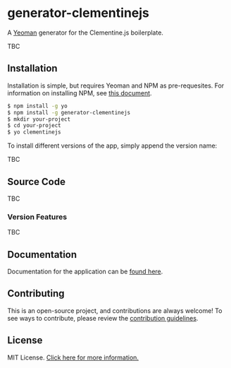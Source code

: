 # generator-clementinejs

A [Yeoman](http://yeoman.io/) generator for the Clementine.js boilerplate.

TBC

## Installation

Installation is simple, but requires Yeoman and NPM as pre-requesites. For information on installing NPM, see [this document](https://github.com/johnstonbl01/clementinejs-beginner#nodejs--npm).

```bash
$ npm install -g yo
$ npm install -g generator-clementinejs
$ mkdir your-project
$ cd your-project
$ yo clementinejs
```

To install different versions of the app, simply append the version name:

TBC

## Source Code

TBC

### Version Features

TBC

## Documentation

Documentation for the application can be [found here](http://johnstonbl01.github.io/clementinejs/).

## Contributing

This is an open-source project, and contributions are always welcome! To see ways to contribute, please review the [contribution guidelines](http://johnstonbl01.github.io/clementinejs/developers/contributing.html).

## License

MIT License. [Click here for more information.](LICENSE.md)